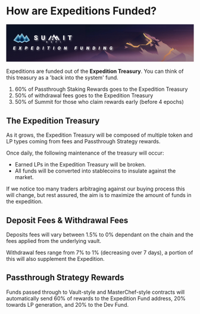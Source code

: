 # How are Expeditions Funded?

![](<../.gitbook/assets/Expedition Funding Masthead.jpg>)

Expeditions are funded out of the **Expedition Treasury**. You can think of this treasury as a 'back into the system' fund.&#x20;

1. 60% of Passthrough Staking Rewards goes to the Expedition Treasury
2. 50% of withdrawal fees goes to the Expedition Treasury
3. 50% of Summit for those who claim rewards early (before 4 epochs)

## The Expedition Treasury

As it grows, the Expedition Treasury will be composed of multiple token and LP types coming from fees and Passthrough Strategy rewards.

Once daily, the following maintenance of the treasury will occur:

* Earned LPs in the Expedition Treasury will be broken.
* All funds will be converted into stablecoins to insulate against the market.

If we notice too many traders arbitraging against our buying process this will change, but rest assured, the aim is to maximize the amount of funds in the expedition.

## Deposit Fees & Withdrawal Fees

Deposits fees will vary between 1.5% to 0% dependant on the chain and the fees applied from the underlying vault. &#x20;

Withdrawal fees range from 7% to 1% (decreasing over 7 days), a portion of this will also supplement the Expedition.&#x20;

## Passthrough Strategy Rewards

Funds passed through to Vault-style and MasterChef-style contracts will automatically send 60% of rewards to the Expedition Fund address, 20% towards LP generation, and 20% to the Dev Fund.


